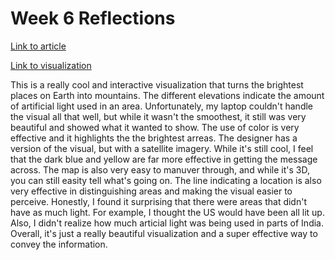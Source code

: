 # Week 6 Reflections

[Link to article](https://petrichor.studio/2019/02/14/earth-at-night-mountains-of-light/)

[Link to visualization](https://jwasilgeo.github.io/esri-experiments/earth-at-night/)

This is a really cool and interactive visualization that turns the brightest places on Earth into mountains. The different elevations 
indicate the amount of artificial light used in an area. Unfortunately, my laptop couldn't handle the visual all that well, but while it wasn't the smoothest, it still
was very beautiful and showed what it wanted to show. The use of color is very effective and it highlights the the brightest arreas. The designer has a version of the 
visual, but with a satellite imagery. While it's still cool, I feel that the dark blue and yellow are far more effective in getting the message across. The map is also very easy
to manuver through, and while it's 3D, you can still easity tell what's going on. The line indicating a location is also very effective in distinguishing areas and making the visual 
easier to perceive. Honestly, I found it surprising that there were areas that didn't have as much light. For example, I thought the US would have been all lit up. Also, I didn't 
realize how much articial light was being used in parts of India. Overall, it's just a really beautiful visualization and a super effective way to convey the information.
